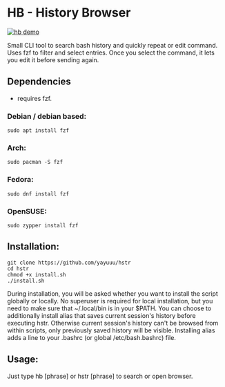 # HB - History Browser

[![hb demo](https://img.youtube.com/vi/WUqvfsHDNY0/0.jpg)](https://www.youtube.com/watch?v=WUqvfsHDNY0)

Small CLI tool to search bash history and quickly repeat or edit command.
Uses fzf to filter and select entries. Once you select the command, it lets you edit it before sending again.

## Dependencies
- requires fzf.

### Debian / debian based:
```
sudo apt install fzf
```

### Arch:
```
sudo pacman -S fzf
```

### Fedora:
```
sudo dnf install fzf
```

### OpenSUSE:
```
sudo zypper install fzf
```

## Installation:
```
git clone https://github.com/yayuuu/hstr
cd hstr
chmod +x install.sh
./install.sh
```

During installation, you will be asked whether you want to install the script globally or locally. No superuser is required for local installation, but you need to make sure that ~/.local/bin is in your $PATH.
You can choose to additionally install alias that saves current session's history before executing hstr. Otherwise current session's history can't be browsed from within scripts, only previously saved history will be visible. Installing alias adds a line to your .bashrc (or global /etc/bash.bashrc) file.

## Usage:
Just type hb [phrase] or hstr [phrase] to search or open browser.
